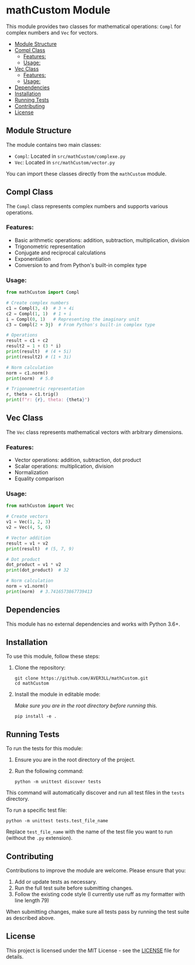 # mathCustom Module

This module provides two classes for mathematical operations: `Compl` for complex numbers and `Vec` for vectors.

<!-- START doctoc generated TOC please keep comment here to allow auto update -->
<!-- DON'T EDIT THIS SECTION, INSTEAD RE-RUN doctoc TO UPDATE -->

- [Module Structure](#module-structure)
- [Compl Class](#compl-class)
  - [Features:](#features)
  - [Usage:](#usage)
- [Vec Class](#vec-class)
  - [Features:](#features-1)
  - [Usage:](#usage-1)
- [Dependencies](#dependencies)
- [Installation](#installation)
- [Running Tests](#running-tests)
- [Contributing](#contributing)
- [License](#license)

<!-- END doctoc generated TOC please keep comment here to allow auto update -->

## Module Structure

The module contains two main classes:

- `Compl`: Located in `src/mathCustom/complexe.py`
- `Vec`: Located in `src/mathCustom/vector.py`

You can import these classes directly from the `mathCustom` module.

## Compl Class

The `Compl` class represents complex numbers and supports various operations.

### Features:

- Basic arithmetic operations: addition, subtraction, multiplication, division
- Trigonometric representation
- Conjugate and reciprocal calculations
- Exponentiation
- Conversion to and from Python's built-in complex type

### Usage:

```python
from mathCustom import Compl

# Create complex numbers
c1 = Compl(3, 4)  # 3 + 4i
c2 = Compl(1, 1)  # 1 + i
i = Compl(0, 1)   # Representing the imaginary unit
c3 = Compl(2 + 3j)  # From Python's built-in complex type

# Operations
result = c1 + c2
result2 = 1 + (3 * i)
print(result)  # (4 + 5i)
print(result2) # (1 + 3i)

# Norm calculation
norm = c1.norm()
print(norm)  # 5.0

# Trigonometric representation
r, theta = c1.trig()
print(f"r: {r}, theta: {theta}")
```

## Vec Class

The `Vec` class represents mathematical vectors with arbitrary dimensions.

### Features:

- Vector operations: addition, subtraction, dot product
- Scalar operations: multiplication, division
- Normalization
- Equality comparison

### Usage:

```python
from mathCustom import Vec

# Create vectors
v1 = Vec(1, 2, 3)
v2 = Vec(4, 5, 6)

# Vector addition
result = v1 + v2
print(result)  # (5, 7, 9)

# Dot product
dot_product = v1 * v2
print(dot_product)  # 32

# Norm calculation
norm = v1.norm()
print(norm)  # 3.7416573867739413
```

## Dependencies

This module has no external dependencies and works with Python 3.6+.

## Installation

To use this module, follow these steps:

1. Clone the repository:

   ```
   git clone https://github.com/AVER3LL/mathCustom.git
   cd mathCustom
   ```

2. Install the module in editable mode:

   _Make sure you are in the root directory before running this._

   ```
   pip install -e .
   ```

## Running Tests

To run the tests for this module:

1. Ensure you are in the root directory of the project.
2. Run the following command:

   ```
   python -m unittest discover tests
   ```

This command will automatically discover and run all test files in the `tests` directory.

To run a specific test file:

```
python -m unittest tests.test_file_name
```

Replace `test_file_name` with the name of the test file you want to run (without the `.py` extension).

## Contributing

Contributions to improve the module are welcome. Please ensure that you:

1. Add or update tests as necessary.
2. Run the full test suite before submitting changes.
3. Follow the existing code style (I currently use ruff as my formatter with line length 79)

When submitting changes, make sure all tests pass by running the test suite as described above.

## License

This project is licensed under the MIT License - see the [LICENSE](./LICENSE) file for details.

